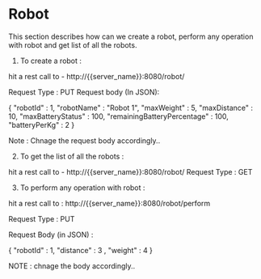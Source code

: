 # Robot

This section describes how can we create a robot, perform any operation with robot and get list of all the robots.

1. To create a robot : 

hit a rest call to - http://{{server_name}}:8080/robot/

Request Type : PUT
Request body (In JSON): 



{
	"robotId" : 1,
	"robotName" : "Robot 1",
	"maxWeight" : 5,
	"maxDistance" : 10,
	"maxBatteryStatus" : 100,
	"remainingBatteryPercentage" : 100,
	"batteryPerKg" : 2
}

Note : Chnage the request body accordingly..

2. To get the list of all the robots : 

hit a rest call to - http://{{server_name}}:8080/robot/
Request Type : GET


3. To perform any operation with robot :

hit a rest call to : http://{{server_name}}:8080/robot/perform

Request Type : PUT 

Request Body (in JSON) :

{
	"robotId" : 1,
	"distance" : 3 ,
	"weight" : 4
}

NOTE : chnage the body accordingly..
